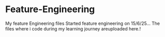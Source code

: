 # Feature-Engineering
My feature Engineering files
Started feature engineering on 15/6/25... The files where i code during my learning journey areuploaded here.!
